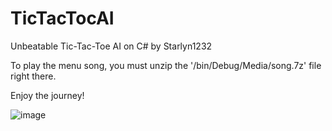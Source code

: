 # TicTacTocAI
Unbeatable Tic-Tac-Toe AI on C# by Starlyn1232

To play the menu song, you must unzip the '/bin/Debug/Media/song.7z' file right there.

Enjoy the journey!

![image](https://github.com/starlyn1232/TicTacTocAI/assets/41921942/bf17fb0f-db35-4ebb-9e2c-13252e7f6912)
